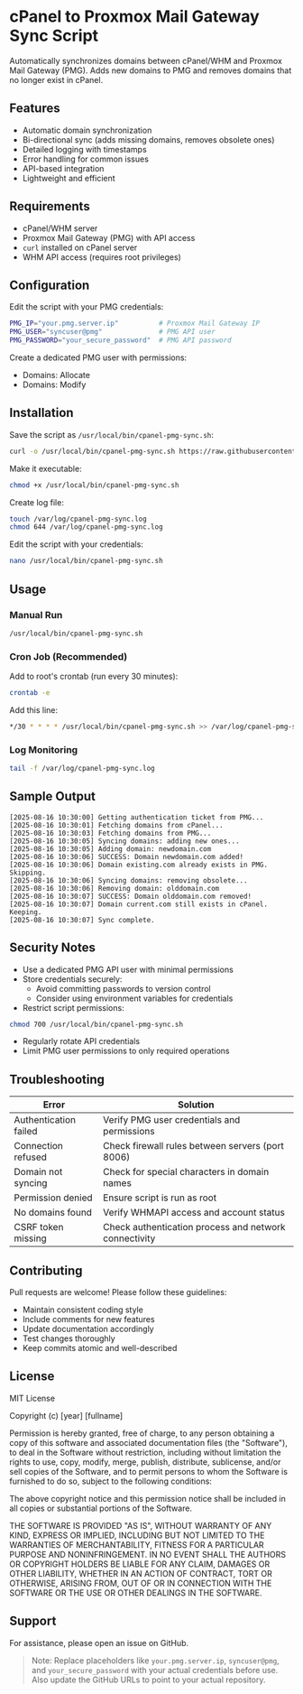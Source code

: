 # cPanel to Proxmox Mail Gateway Sync Script

Automatically synchronizes domains between cPanel/WHM and Proxmox Mail Gateway (PMG). Adds new domains to PMG and removes domains that no longer exist in cPanel.

## Features

- Automatic domain synchronization
- Bi-directional sync (adds missing domains, removes obsolete ones)
- Detailed logging with timestamps
- Error handling for common issues
- API-based integration
- Lightweight and efficient

## Requirements

- cPanel/WHM server
- Proxmox Mail Gateway (PMG) with API access
- `curl` installed on cPanel server
- WHM API access (requires root privileges)

## Configuration

Edit the script with your PMG credentials:

```bash
PMG_IP="your.pmg.server.ip"          # Proxmox Mail Gateway IP
PMG_USER="syncuser@pmg"              # PMG API user
PMG_PASSWORD="your_secure_password"  # PMG API password
```

Create a dedicated PMG user with permissions:

- Domains: Allocate
- Domains: Modify

## Installation

Save the script as `/usr/local/bin/cpanel-pmg-sync.sh`:

```bash
curl -o /usr/local/bin/cpanel-pmg-sync.sh https://raw.githubusercontent.com/yourusername/repo/main/cpanel-pmg-sync.sh
```

Make it executable:

```bash
chmod +x /usr/local/bin/cpanel-pmg-sync.sh
```

Create log file:

```bash
touch /var/log/cpanel-pmg-sync.log
chmod 644 /var/log/cpanel-pmg-sync.log
```

Edit the script with your credentials:

```bash
nano /usr/local/bin/cpanel-pmg-sync.sh
```

## Usage

### Manual Run

```bash
/usr/local/bin/cpanel-pmg-sync.sh
```

### Cron Job (Recommended)

Add to root's crontab (run every 30 minutes):

```bash
crontab -e
```

Add this line:

```bash
*/30 * * * * /usr/local/bin/cpanel-pmg-sync.sh >> /var/log/cpanel-pmg-sync.log 2>&1
```

### Log Monitoring

```bash
tail -f /var/log/cpanel-pmg-sync.log
```

## Sample Output

```text
[2025-08-16 10:30:00] Getting authentication ticket from PMG...
[2025-08-16 10:30:01] Fetching domains from cPanel...
[2025-08-16 10:30:03] Fetching domains from PMG...
[2025-08-16 10:30:05] Syncing domains: adding new ones...
[2025-08-16 10:30:05] Adding domain: newdomain.com
[2025-08-16 10:30:06] SUCCESS: Domain newdomain.com added!
[2025-08-16 10:30:06] Domain existing.com already exists in PMG. Skipping.
[2025-08-16 10:30:06] Syncing domains: removing obsolete...
[2025-08-16 10:30:06] Removing domain: olddomain.com
[2025-08-16 10:30:07] SUCCESS: Domain olddomain.com removed!
[2025-08-16 10:30:07] Domain current.com still exists in cPanel. Keeping.
[2025-08-16 10:30:07] Sync complete.
```

## Security Notes

- Use a dedicated PMG API user with minimal permissions
- Store credentials securely:
  - Avoid committing passwords to version control
  - Consider using environment variables for credentials
- Restrict script permissions:

```bash
chmod 700 /usr/local/bin/cpanel-pmg-sync.sh
```

- Regularly rotate API credentials
- Limit PMG user permissions to only required operations

## Troubleshooting

| Error                   | Solution                                                     |
|------------------------|--------------------------------------------------------------|
| Authentication failed  | Verify PMG user credentials and permissions                  |
| Connection refused     | Check firewall rules between servers (port 8006)             |
| Domain not syncing     | Check for special characters in domain names                 |
| Permission denied      | Ensure script is run as root                                 |
| No domains found       | Verify WHMAPI access and account status                      |
| CSRF token missing     | Check authentication process and network connectivity        |

## Contributing

Pull requests are welcome! Please follow these guidelines:

- Maintain consistent coding style
- Include comments for new features
- Update documentation accordingly
- Test changes thoroughly
- Keep commits atomic and well-described

## License

MIT License

Copyright (c) [year] [fullname]

Permission is hereby granted, free of charge, to any person obtaining a copy
of this software and associated documentation files (the "Software"), to deal
in the Software without restriction, including without limitation the rights
to use, copy, modify, merge, publish, distribute, sublicense, and/or sell
copies of the Software, and to permit persons to whom the Software is
furnished to do so, subject to the following conditions:

The above copyright notice and this permission notice shall be included in all
copies or substantial portions of the Software.

THE SOFTWARE IS PROVIDED "AS IS", WITHOUT WARRANTY OF ANY KIND, EXPRESS OR
IMPLIED, INCLUDING BUT NOT LIMITED TO THE WARRANTIES OF MERCHANTABILITY,
FITNESS FOR A PARTICULAR PURPOSE AND NONINFRINGEMENT. IN NO EVENT SHALL THE
AUTHORS OR COPYRIGHT HOLDERS BE LIABLE FOR ANY CLAIM, DAMAGES OR OTHER
LIABILITY, WHETHER IN AN ACTION OF CONTRACT, TORT OR OTHERWISE, ARISING FROM,
OUT OF OR IN CONNECTION WITH THE SOFTWARE OR THE USE OR OTHER DEALINGS IN THE
SOFTWARE.

## Support

For assistance, please open an issue on GitHub.

> Note: Replace placeholders like `your.pmg.server.ip`, `syncuser@pmg`, and `your_secure_password` with your actual credentials before use. Also update the GitHub URLs to point to your actual repository.
